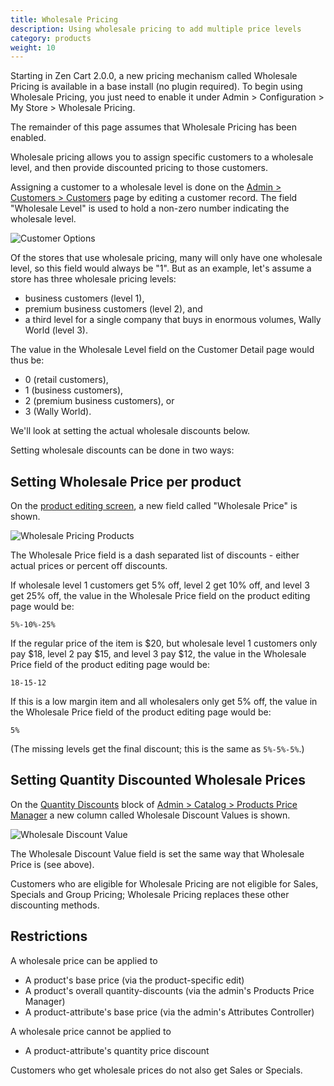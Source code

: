 ```yaml
---
title: Wholesale Pricing
description: Using wholesale pricing to add multiple price levels 
category: products
weight: 10
---
```


Starting in Zen Cart 2.0.0, a new pricing mechanism called Wholesale Pricing is  available in a base install (no plugin required).  To begin using Wholesale Pricing, you just need to enable it under Admin > Configuration > My Store > Wholesale Pricing.  

The remainder of this page assumes that Wholesale Pricing has been enabled.

Wholesale pricing allows you to assign specific customers to a wholesale level, and then provide discounted pricing to those customers.  

Assigning a customer to a wholesale level is done on the [Admin > Customers > Customers](/user/admin_pages/customers/customers/) page by editing a customer record.  The field "Wholesale Level" is used to hold a non-zero number indicating the wholesale level.

![Customer Options](/images/customer_options_wholesale.gif)

Of the stores that use wholesale pricing, many will only have one wholesale level, so this field would always be "1".  But as an example, let's assume a store has three wholesale pricing levels: 
- business customers (level 1), 
- premium business customers (level 2), and 
- a third level for a single company that buys in enormous volumes, Wally World (level 3). 

The value in the Wholesale Level field on the Customer Detail page would thus be:
- 0 (retail customers), 
- 1 (business customers), 
- 2 (premium business customers), or 
- 3 (Wally World).  

We'll look at setting the actual wholesale discounts below. 

Setting wholesale discounts can be done in two ways: 

## Setting Wholesale Price per product 

On the [product editing screen](/user/products/product_edit/), a new field called "Wholesale Price" is shown.  

![Wholesale Pricing Products](/images/wholesale_pricing_product.gif) 

The Wholesale Price field is a dash separated list of discounts - either actual prices or percent off discounts.  

If wholesale level 1 customers get 5% off, level 2 get 10% off, and level 3 get 25% off, the value in the Wholesale Price field on the product editing page would be:

```
5%-10%-25%
``` 

If the regular price of the item is $20, but wholesale level 1 customers only pay $18, level 2 pay $15, and level 3 pay $12, the value in the Wholesale Price field of the product editing page would be:

```
18-15-12
```

If this is a low margin item and all wholesalers only get 5% off, the value in the Wholesale Price field of the product editing page would be:

```
5%
```

(The missing levels get the final discount; this is the same as `5%-5%-5%`.)

## Setting Quantity Discounted Wholesale Prices

On the [Quantity Discounts](/user/products/quantity_discounts/) block of 
[Admin > Catalog > Products Price Manager](/user/admin_pages/catalog/products_price_manager/)
a new column called Wholesale Discount Values is shown. 

![Wholesale Discount Value](/images/wholesale_discount_values.gif) 

The Wholesale Discount Value field is set the same way that Wholesale Price is (see above). 

Customers who are eligible for Wholesale Pricing are not eligible for Sales, Specials and Group Pricing; Wholesale Pricing replaces these other discounting methods. 

## Restrictions

A wholesale price can be applied to
- A product's base price (via the product-specific edit)
- A product's overall quantity-discounts (via the admin's Products Price Manager)
- A product-attribute's base price (via the admin's Attributes Controller)

A wholesale price cannot be applied to
- A product-attribute's quantity price discount

Customers who get wholesale prices do not also get Sales or Specials.

